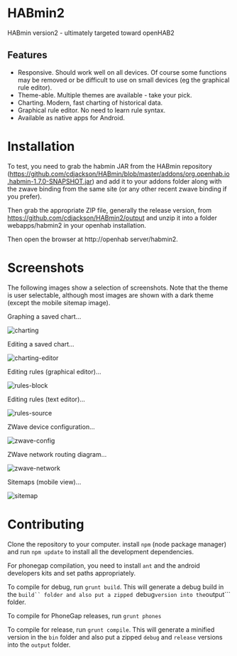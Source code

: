 HABmin2
=======

HABmin version2 - ultimately targeted toward openHAB2

## Features
* Responsive. Should work well on all devices. Of course some functions may be removed or be difficult to use on small devices (eg the graphical rule editor).
* Theme-able. Multiple themes are available - take your pick.
* Charting. Modern, fast charting of historical data.
* Graphical rule editor. No need to learn rule syntax.
* Available as native apps for Android.

Installation
============

To test, you need to grab the habmin JAR from the HABmin repository (https://github.com/cdjackson/HABmin/blob/master/addons/org.openhab.io.habmin-1.7.0-SNAPSHOT.jar) and add it to your addons folder along with the zwave binding from the same site (or any other recent zwave binding if you prefer).

Then grab the appropriate ZIP file, generally the release version, from https://github.com/cdjackson/HABmin2/output and unzip it into a folder webapps/habmin2 in your openhab installation.

Then open the browser at http://openhab server/habmin2.

Screenshots
===========
The following images show a selection of screenshots. Note that the theme is user selectable, although most images are shown with a dark theme (except the mobile sitemap image).

Graphing a saved chart...

![charting](https://raw.github.com/wiki/cdjackson/HABmin2/screenshots/charting-saved.png)


Editing a saved chart...

![charting-editor](https://raw.github.com/wiki/cdjackson/HABmin2/screenshots/charting-edit.png)


Editing rules (graphical editor)...

![rules-block](https://raw.github.com/wiki/cdjackson/HABmin2/screenshots/rules-blocks.png)


Editing rules (text editor)...

![rules-source](https://raw.github.com/wiki/cdjackson/HABmin2/screenshots/rules-source.png)


ZWave device configuration...

![zwave-config](https://raw.github.com/wiki/cdjackson/HABmin2/screenshots/zwave-config.png)


ZWave network routing diagram...

![zwave-network](https://raw.github.com/wiki/cdjackson/HABmin2/screenshots/zwave-network.png)


Sitemaps (mobile view)...

![sitemap](https://raw.github.com/wiki/cdjackson/HABmin2/screenshots/sitemap-mobile-yeti.png)




Contributing
============
Clone the repository to your computer.
install ```npm``` (node package manager) and run ```npm update``` to install all the development dependencies.

For phonegap compilation, you need to install ```ant``` and the android developers kits and set paths appropriately.

To compile for debug, run ```grunt build```. This will generate a debug build in the ```build`` folder
and also put a zipped ```debug``` version into the ```output``` folder.

To compile for PhoneGap releases, run ```grunt phones```

To compile for release, run ```grunt compile```. This will generate a minified version in the ```bin``` folder
and also put a zipped ```debug``` and ```release``` versions into the ```output``` folder.

